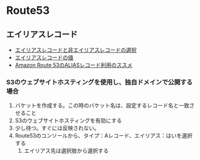 # Route53
## エイリアスレコード
- [エイリアスレコードと非エイリアスレコードの選択](https://docs.aws.amazon.com/ja_jp/Route53/latest/DeveloperGuide/resource-record-sets-choosing-alias-non-alias.html)
- [エイリアスレコードの値](https://docs.aws.amazon.com/ja_jp/Route53/latest/DeveloperGuide/resource-record-sets-values-alias.html#rrsets-values-alias-alias-target)
- [Amazon Route 53のALIASレコード利用のススメ](https://dev.classmethod.jp/cloud/aws/amazon-route-53-alias-records/)

### S3のウェブサイトホスティングを使用し、独自ドメインで公開する場合
1. バケットを作成する。この時のバケット名は、設定するレコード名と一致させること
2. S3のウェブサイトホスティングを有効にする
3. 少し待つ。すぐには反映されない。
4. Route53のコンソールから、タイプ：Aレコード、エイリアス：はいを選択する
   1. エイリアス先は選択肢から選択する